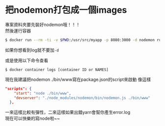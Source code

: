 # 把nodemon打包成一個images

專案資料夾要先裝好nodemon哦！！！       
然後運行容器
```sh
$ docker run --rm -ti -v $PWD:/usr/src/myapp -p 8080:3000 -d nodemon run devserver
```
如果你想看到log就不要加`-d`     
     
或是使用以下命令查看

`$ docker container logs [container ID or NAMES]`       

現在我建議把nodemon ./bin/www寫在package.json的script來啟動
像這樣
```json
"scripts": {
    "start": "node ./bin/www",
    "devserver": "./node_modules/nodemon/bin/nodemon.js ./bin/www"
  },
```
一來這樣比較有彈性，二來這樣如果出錯yarn會幫你產生error.log   
現在可以快樂的寫node啦~~
